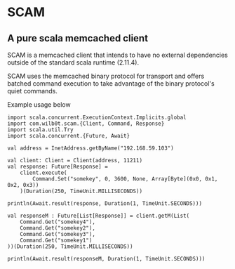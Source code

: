 # SCAM
## A pure scala memcached client

SCAM is a memcached client that intends to have no external dependencies outside
of the standard scala runtime (2.11.4).

SCAM uses the memcached binary protocol for transport and offers batched
command execution to take advantage of the binary protocol's quiet 
commands.

Example usage below

```
import scala.concurrent.ExecutionContext.Implicits.global
import com.wilb0t.scam.{Client, Command, Response}
import scala.util.Try
import scala.concurrent.{Future, Await}

val address = InetAddress.getByName("192.168.59.103")

val client: Client = Client(address, 11211)
val response: Future[Response] = 
    client.execute(
        Command.Set("somekey", 0, 3600, None, Array[Byte](0x0, 0x1, 0x2, 0x3))
    )(Duration(250, TimeUnit.MILLISECONDS))

println(Await.result(response, Duration(1, TimeUnit.SECONDS)))

val responseM : Future[List[Response]] = client.getM(List(
    Command.Get("somekey4"),
    Command.Get("somekey2"),
    Command.Get("somekey3"),
    Command.Get("somekey1")
))(Duration(250, TimeUnit.MILLISECONDS))

println(Await.result(responseM, Duration(1, TimeUnit.SECONDS)))
```
